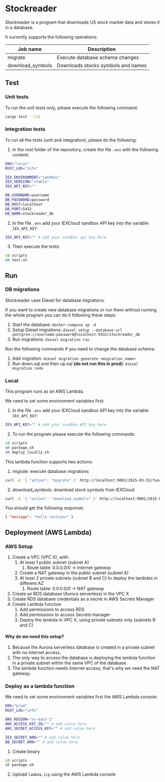# Stockreader

Stockreader is a program that downloads US stock market data and stores it in a database.

It currently supports the following operations:

| Job name         | Description                        |
|------------------|------------------------------------|
| migrate          | Execute database schema changes    |
| download_symbols | Downloads stocks symbols and names |

## Test

### Unit tests

To run the unit tests only, please execute the following command:

```bash
cargo test --lib
```

### Integration tests

To run all the tests (unit and integration), please do the following:

1. In the root folder of the repository, create the file `.env` with the following content:
```bash
ENV="local"
RUST_LOG="info"

IEX_ENVIRONMENT="sandbox"
IEX_VERSION="stable"
IEX_API_KEY=""

DB_USERNAME=username
DB_PASSWORD=password
DB_HOST=localhost
DB_PORT=5432
DB_NAME=stockreader_db
```

2. In the file `.env` add your IEXCloud sandbox API key into the variable `IEX_API_KEY`:
```bash
IEX_API_KEY="" # add your sandbox api key here
```

3. Then execute the tests:
```bash
cd scripts
sh test.sh
```

## Run

### DB migrations

Stockreader uses Diesel for database migrations.

If you want to create new database migrations or run them without running
the whole program you can do it following these steps:

1. Start the database: `docker-compose up -d`
2. Setup Diesel migrations: `diesel setup --database-url postgres://username:password@localhost:5432/stockreader_db`
3. Run migrations: `diesel migration run`

Run the following commands if you need to change the database schema:

1. Add migration: `diesel migration generate <migration_name>`
2. Run down.sql and then up.sql **(do not run this in prod)**: `diesel migration redo`

### Local

This program runs as an AWS Lambda.

We need to set some environment variables first:

1. In the file `.env` add your IEXCloud sandbox API key into the variable `IEX_API_KEY`:
```bash
IEX_API_KEY="" # add your sandbox API key here
```
2. To run the program please execute the following commands:
```bash
cd scripts
sh package.sh
sh deploy_locally.sh
```

This lambda function supports two actions:

1. migrate: execute database migrations
```bash
curl -d '{ "action": "migrate" }' http://localhost:9001/2015-03-31/functions/myfunction/invocations
```
2. download_symbols: download stock symbols from IEXCloud
```bash
curl -d '{ "action": "download_symbols" }' http://localhost:9001/2015-03-31/functions/myfunction/invocations
```

You should get the following response:
```json
{ "message": "hello <action>" }
```

## Deployment (AWS Lambda)

### AWS Setup

1. Create a VPC (VPC X), with:
    1. At least 1 public subnet (subnet A)
        1. Route table: 0.0.0.0/0 -> internet gateway
    2. Create a NAT gateway in the public subnet (subnet A)
    3. At least 2 private subnets (subnet B and C) to deploy the lambdas in different AZ
        1. Route table: 0.0.0.0/0 -> NAT gateway
2. Create an RDS database (Aurora serverless) in the VPC X
3. Create RDS database credentials as a secret in AWS Secrets Manager
4. Create Lambda function
    1. Add permissions to access RDS
    2. Add permissions to access Secrets manager
    3. Deploy the lambda in VPC X, using private subnets only (subnets B and C)

#### Why do we need this setup?

1. Because the Aurora serverless database is created in a private subnet with no
   internet access.
2. The only way to access the database is deploying the lambda function in a 
   private subnet within the same VPC of the database.
3. The lambda function needs internet access, that's why we need the NAT gateway.

### Deploy as a lambda function

We need to set some environment variables first the AWS Lambda console:

 ```bash
ENV="prod"
RUST_LOG="info"

AWS_REGION="us-east-1"
AWS_ACCESS_KEY_ID="" # add value here
AWS_SECRET_ACCESS_KEY="" # add value here

IEX_SECRET_ARN="" # add value here
DB_SECRET_ARN="" # add value here
```

1. Create binary
```bash
cd scripts
sh package.sh
```
2. Upload `lambda.zip` using the AWS Lambda console
